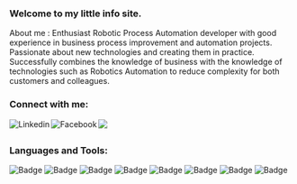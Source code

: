 ### Welcome to my little info site.

About me : Enthusiast Robotic Process Automation
developer with good experience
in business process improvement
and automation projects. Passionate about new
technologies and creating them
in practice. Successfully combines the
knowledge of business with the
knowledge of technologies such
as Robotics Automation to
reduce complexity for both
customers and colleagues.

### Connect with me:
<a href="https://www.linkedin.com/in/mirjalol-rakhmonov-922939152/"><img align="left" alt="Linkedin" src="https://img.shields.io/badge/-LinkedIn-%235d8239?logo=LinkedIn&logoColor=white&logoPosition=right&labelColor=grey" /></a>
<a href="https://www.facebook.com/mirjalol.rakhmonov2712/"><img align="left" alt="Facebook" src="https://img.shields.io/badge/-Facebook-%235d8239?logo=Facebook&logoColor=white&logoPosition=right&labelColor=grey" /></a>
<a href="mailto:mirjalolrakhmonov@yahoo.com"> <img src="https://img.shields.io/badge/-Yahoo-%235d8239?logo=Yahoo&logoColor=white&logoPosition=right&labelColor=grey"/></a>

##
### Languages and Tools:  

![Badge](https://img.shields.io/badge/Languages-Java-%235d8239?logo=Java&logoColor=white)
![Badge](https://img.shields.io/badge/Frameworks-Angular-%235d8239?logo=Angular&logoColor=white)
![Badge](https://img.shields.io/badge/Frameworks-Spring-%235d8239?logo=Spring&logoColor=white)
![Badge](https://img.shields.io/badge/SQL-PostgreSQL-%235d8239?logo=PostgreSql&logoColor=white)
![Badge](https://img.shields.io/badge/SQL-MySQL-%235d8239?logo=MySql&logoColor=white)
![Badge](https://img.shields.io/badge/Tools-Docker-%235d8239?logo=Docker&logoColor=white)
![Badge](https://img.shields.io/badge/Tools-VSC-%235d8239?logo=visual-studio-code&logoColor=white)
![Badge](https://img.shields.io/badge/Tools-Git-%235d8239?logo=Git&logoColor=white)
